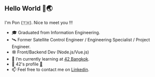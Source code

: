 
## Hello World 👋🌏

I'm Pon (:thailand:). Nice to meet you !!!

* 🎓    Graduated from Information Engineering.
* 🛰️    Former Satellite Control Engineer / Engineering Specialist / Project Engineer.
* 🕸️    Front/Backend Dev (Node.js/Vue.js)
* 🌱    I’m currently learning at [42 Bangkok](https://www.42bangkok.com/).
* 👨    42's profile [:link:](https://profile.intra.42.fr/users/nnakarac)     
* 📫    Feel free to contact me on [Linkedin](https://www.linkedin.com/in/nuttapon-n-53a25438/).

<!---
invalder/invalder is a ✨ special ✨ repository because its `README.md` (this file) appears on your GitHub profile.
You can click the Preview link to take a look at your changes.
--->

